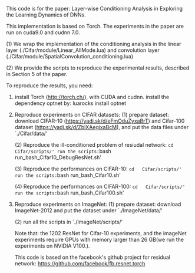 This code is for the paper: Layer-wise Conditioning  Analysis in Exploring the Learning Dynamics of DNNs.

This implementation is based on Torch. The experiments in the paper are run on cuda9.0 and cudnn 7.0.

(1) We wrap the implementation of the conditioning analysis in the linear layer (./Cifar/module/Linear_AllMode.lua) and convolution layer (./Cifar/module/SpatialConvolution_conditioning.lua)



(2) We provide the scripts to reproduce the experimental results, described in Section 5 of the paper.


To reproduce the results, you need:

1. install Torch (http://torch.ch/), with CUDA and cudnn.  install the dependency optnet by: luarocks install optnet



2. Reproduce experiments on CIFAR datasets: 
   (1) prepare dataset: download CIFAR-10 (https://yadi.sk/d/eFmOduZyxaBrT) and Cifar-100 dataset (https://yadi.sk/d/ZbiXAegjxaBcM), and put the data files under `./Cifar/data/'
   
    (2) Reproduce the ill-conditioned problem of resiudal network: 
        `cd   Cifar/scripts/'
        run the scripts:`bash  run_bash_Cifar10_DebugResNet.sh'
   
    (3) Reproduce the performances on CIFAR-10: 
        `cd   Cifar/scripts/'
        run the scripts:`bash  run_bash_Cifar10.sh'
    
    (4) Reproduce the performances on CIFAR-100: 
        `cd   Cifar/scripts/'
        run the scripts:`bash  run_bash_Cifar100.sh'


2. Reproduce experiments on ImageNet: 
   (1) prepare dataset: download ImageNet-2012 and put the dataset under `./ImageNet/data/'

   (2) run all the scripts in `./ImageNet/scripts/'


   Note that: the 1202 ResNet for Cifar-10 experiments, and the imageNet experiments require GPUs with memory larger than 26 GB(we run the experiments on NVIDIA V100.).
   
   This code is based on the facebook's github project for residual network: 
       https://github.com/facebook/fb.resnet.torch 
